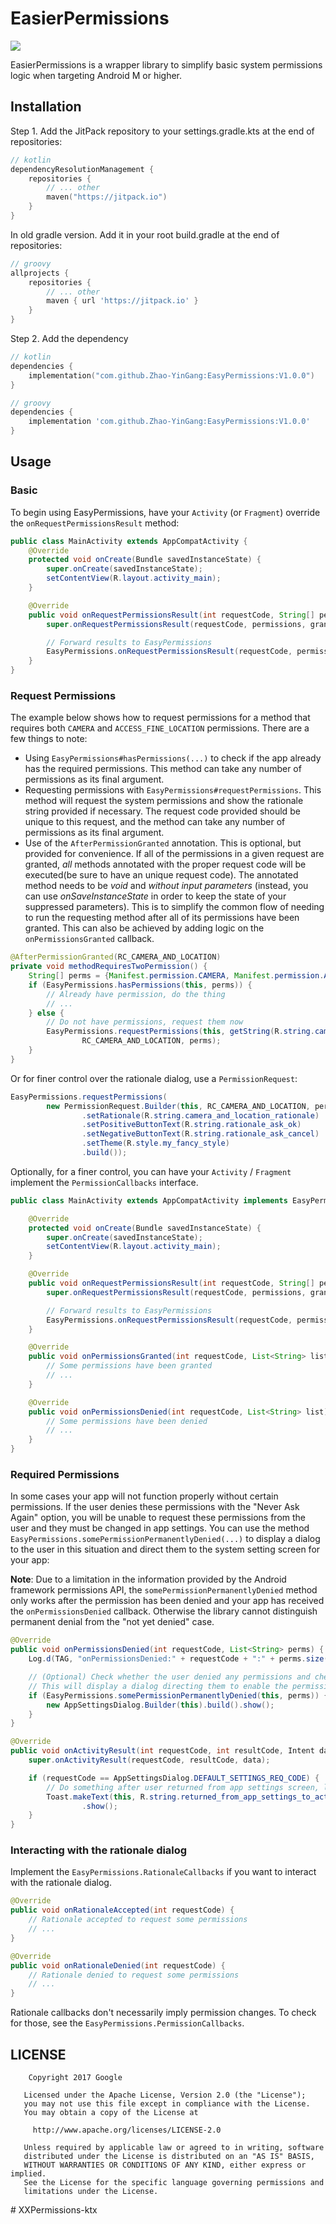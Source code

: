 # EasierPermissions 

[![](https://jitpack.io/v/Zhao-YinGang/EasyPermissions.svg)](https://jitpack.io/#Zhao-YinGang/EasyPermissions)

EasierPermissions is a wrapper library to simplify basic system permissions logic when targeting
Android M or higher.

## Installation
Step 1. Add the JitPack repository to your settings.gradle.kts at the end of repositories:
```kotlin
// kotlin
dependencyResolutionManagement {
    repositories {
        // ... other
        maven("https://jitpack.io")
    }
}
```
In old gradle version. Add it in your root build.gradle at the end of repositories:
```groovy
// groovy
allprojects {
    repositories {
        // ... other
        maven { url 'https://jitpack.io' }
    }
}
```
Step 2. Add the dependency
```kotlin
// kotlin
dependencies {
    implementation("com.github.Zhao-YinGang:EasyPermissions:V1.0.0")
}
```
```groovy
// groovy
dependencies {
    implementation 'com.github.Zhao-YinGang:EasyPermissions:V1.0.0'
}
```

## Usage

### Basic

To begin using EasyPermissions, have your `Activity` (or `Fragment`) override the `onRequestPermissionsResult` method:

```java
public class MainActivity extends AppCompatActivity {
    @Override
    protected void onCreate(Bundle savedInstanceState) {
        super.onCreate(savedInstanceState);
        setContentView(R.layout.activity_main);
    }

    @Override
    public void onRequestPermissionsResult(int requestCode, String[] permissions, int[] grantResults) {
        super.onRequestPermissionsResult(requestCode, permissions, grantResults);

        // Forward results to EasyPermissions
        EasyPermissions.onRequestPermissionsResult(requestCode, permissions, grantResults, this);
    }
}
```

### Request Permissions

The example below shows how to request permissions for a method that requires both
`CAMERA` and `ACCESS_FINE_LOCATION` permissions. There are a few things to note:

  * Using `EasyPermissions#hasPermissions(...)` to check if the app already has the
    required permissions. This method can take any number of permissions as its final
    argument.
  * Requesting permissions with `EasyPermissions#requestPermissions`. This method
    will request the system permissions and show the rationale string provided if
    necessary. The request code provided should be unique to this request, and the method
    can take any number of permissions as its final argument.
  * Use of the `AfterPermissionGranted` annotation. This is optional, but provided for
    convenience. If all of the permissions in a given request are granted, *all* methods
    annotated with the proper request code will be executed(be sure to have an unique request code). The annotated method needs to be *void* and *without input parameters* (instead, you can use *onSaveInstanceState* in order to keep the state of your suppressed parameters). This is to simplify the common
    flow of needing to run the requesting method after all of its permissions have been granted.
    This can also be achieved by adding logic on the `onPermissionsGranted` callback.

```java
@AfterPermissionGranted(RC_CAMERA_AND_LOCATION)
private void methodRequiresTwoPermission() {
    String[] perms = {Manifest.permission.CAMERA, Manifest.permission.ACCESS_FINE_LOCATION};
    if (EasyPermissions.hasPermissions(this, perms)) {
        // Already have permission, do the thing
        // ...
    } else {
        // Do not have permissions, request them now
        EasyPermissions.requestPermissions(this, getString(R.string.camera_and_location_rationale),
                RC_CAMERA_AND_LOCATION, perms);
    }
}
```

Or for finer control over the rationale dialog, use a `PermissionRequest`:

```java
EasyPermissions.requestPermissions(
        new PermissionRequest.Builder(this, RC_CAMERA_AND_LOCATION, perms)
                .setRationale(R.string.camera_and_location_rationale)
                .setPositiveButtonText(R.string.rationale_ask_ok)
                .setNegativeButtonText(R.string.rationale_ask_cancel)
                .setTheme(R.style.my_fancy_style)
                .build());
```

Optionally, for a finer control, you can have your `Activity` / `Fragment` implement
the `PermissionCallbacks` interface.

```java
public class MainActivity extends AppCompatActivity implements EasyPermissions.PermissionCallbacks {

    @Override
    protected void onCreate(Bundle savedInstanceState) {
        super.onCreate(savedInstanceState);
        setContentView(R.layout.activity_main);
    }

    @Override
    public void onRequestPermissionsResult(int requestCode, String[] permissions, int[] grantResults) {
        super.onRequestPermissionsResult(requestCode, permissions, grantResults);

        // Forward results to EasyPermissions
        EasyPermissions.onRequestPermissionsResult(requestCode, permissions, grantResults, this);
    }

    @Override
    public void onPermissionsGranted(int requestCode, List<String> list) {
        // Some permissions have been granted
        // ...
    }

    @Override
    public void onPermissionsDenied(int requestCode, List<String> list) {
        // Some permissions have been denied
        // ...
    }
}
```

### Required Permissions

In some cases your app will not function properly without certain permissions. If the user
denies these permissions with the "Never Ask Again" option, you will be unable to request
these permissions from the user and they must be changed in app settings. You can use the
method `EasyPermissions.somePermissionPermanentlyDenied(...)` to display a dialog to the
user in this situation and direct them to the system setting screen for your app:

**Note**: Due to a limitation in the information provided by the Android
framework permissions API, the `somePermissionPermanentlyDenied` method only
works after the permission has been denied and your app has received
the `onPermissionsDenied` callback. Otherwise the library cannot distinguish
permanent denial from the "not yet denied" case.

```java
@Override
public void onPermissionsDenied(int requestCode, List<String> perms) {
    Log.d(TAG, "onPermissionsDenied:" + requestCode + ":" + perms.size());

    // (Optional) Check whether the user denied any permissions and checked "NEVER ASK AGAIN."
    // This will display a dialog directing them to enable the permission in app settings.
    if (EasyPermissions.somePermissionPermanentlyDenied(this, perms)) {
        new AppSettingsDialog.Builder(this).build().show();
    }
}

@Override
public void onActivityResult(int requestCode, int resultCode, Intent data) {
    super.onActivityResult(requestCode, resultCode, data);

    if (requestCode == AppSettingsDialog.DEFAULT_SETTINGS_REQ_CODE) {
        // Do something after user returned from app settings screen, like showing a Toast.
        Toast.makeText(this, R.string.returned_from_app_settings_to_activity, Toast.LENGTH_SHORT)
                .show();
    }
}
```

### Interacting with the rationale dialog

Implement the `EasyPermissions.RationaleCallbacks` if you want to interact with the rationale dialog.

```java
@Override
public void onRationaleAccepted(int requestCode) {
    // Rationale accepted to request some permissions
    // ...
}

@Override
public void onRationaleDenied(int requestCode) {
    // Rationale denied to request some permissions
    // ...
}
```

Rationale callbacks don't necessarily imply permission changes. To check for those, see the `EasyPermissions.PermissionCallbacks`.

## LICENSE

```
	Copyright 2017 Google

   Licensed under the Apache License, Version 2.0 (the "License");
   you may not use this file except in compliance with the License.
   You may obtain a copy of the License at

     http://www.apache.org/licenses/LICENSE-2.0

   Unless required by applicable law or agreed to in writing, software
   distributed under the License is distributed on an "AS IS" BASIS,
   WITHOUT WARRANTIES OR CONDITIONS OF ANY KIND, either express or implied.
   See the License for the specific language governing permissions and
   limitations under the License.

```

[1]: https://github.com/googlesamples/easypermissions/workflows/test/badge.svg
[2]: https://github.com/googlesamples/easypermissions/actions
[3]: https://img.shields.io/badge/Android%20Weekly-%23185-2CB3E5.svg?style=flat
[4]: http://androidweekly.net/issues/issue-185
#   X X P e r m i s s i o n s - k t x  
 